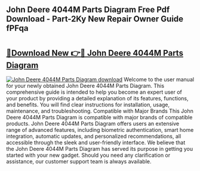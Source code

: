 ## John Deere 4044M Parts Diagram Free Pdf Download - Part-2Ky New Repair Owner Guide fPFqa

# <h2><a href="http://dfksi6v.blite.top/?on=John+Deere+4044M+Parts+Diagram">🔗Download New 👉🔴 John Deere 4044M Parts Diagram</a></h2>

[![John Deere 4044M Parts Diagram download](https://i.imgur.com/lujVjoI.png)](http://dfksi6v.blite.top/?on=John+Deere+4044M+Parts+Diagram)
Welcome to the user manual for your newly obtained John Deere 4044M Parts Diagram. This comprehensive guide is intended to help you become an expert user of your product by providing a detailed explanation of its features, functions, and benefits. You will find clear instructions for installation, usage, maintenance, and troubleshooting. Compatible with Major Brands This John Deere 4044M Parts Diagram is compatible with major brands of compatible products. John Deere 4044M Parts Diagram offers users an extensive range of advanced features, including biometric authentication, smart home integration, automatic updates, and personalized recommendations, all accessible through the sleek and user-friendly interface. We believe that the John Deere 4044M Parts Diagram has served its purpose in getting you started with your new gadget. Should you need any clarification or assistance, our customer support team is always available.
